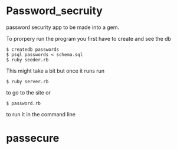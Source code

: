 # Password_secruity
password security app to be made into a gem.

To prorpery run the program you first have to create and see the db

```
$ createdb passwords
$ psql passwords < schema.sql
$ ruby seeder.rb
```
This might take a bit but once it runs run
```
$ ruby server.rb
```
to go to the site
or 
```
$ password.rb
```
to run it in the command line
# passecure
